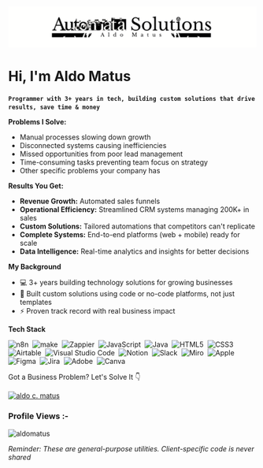 ![ProfileBanner](https://github.com/aldomatus-dev/aldomatus-dev/blob/main/images/Banner.png)

# Hi, I'm Aldo Matus

**`Programmer with 3+ years in tech, building custom solutions that drive results, save time & money`** 

**Problems I Solve:**
- Manual processes slowing down growth
- Disconnected systems causing inefficiencies  
- Missed opportunities from poor lead management
- Time-consuming tasks preventing team focus on strategy
- Other specific problems your company has

**Results You Get:**
- **Revenue Growth:** Automated sales funnels
- **Operational Efficiency:** Streamlined CRM systems managing 200K+ in sales
- **Custom Solutions:** Tailored automations that competitors can't replicate 
- **Complete Systems:** End-to-end platforms (web + mobile) ready for scale
- **Data Intelligence:** Real-time analytics and insights for better decisions

**My Background**
- 💻 3+ years building technology solutions for growing businesses
- 🔧 Built custom solutions using code or no-code platforms, not just templates
- ⚡ Proven track record with real business impact

**Tech Stack**

![n8n](https://img.shields.io/badge/n8n-magenta?style=for-the-badge&logo=n8n&logoColor=white)&nbsp;
![make](https://img.shields.io/badge/make-%230A0FFF?style=for-the-badge&logo=make&logoColor=white)&nbsp;
![Zappier](https://img.shields.io/badge/Zapier-%23FF0000?style=for-the-badge&logo=zapier&logoColor=white)&nbsp;
![JavaScript](https://img.shields.io/badge/javascript-%23323330.svg?style=for-the-badge&logo=javascript&logoColor=%23F7DF1E)&nbsp;
![Java](https://img.shields.io/badge/java-%23ED8B00.svg?style=for-the-badge&logo=java&logoColor=white)&nbsp;
![HTML5](https://img.shields.io/badge/html5-%23E34F26.svg?style=for-the-badge&logo=html5&logoColor=white)&nbsp;
![CSS3](https://img.shields.io/badge/css3-%231572B6.svg?style=for-the-badge&logo=css3&logoColor=white)&nbsp;
![Airtable](https://img.shields.io/badge/airtable-black?style=for-the-badge&logo=airtable&logoColor=white)&nbsp;
![Visual Studio Code](https://img.shields.io/badge/Visual%20Studio%20Code-0078d7.svg?style=for-the-badge&logo=visual-studio-code&logoColor=white)&nbsp;
![Notion](https://img.shields.io/badge/Notion-%23000000.svg?style=for-the-badge&logo=notion&logoColor=white)&nbsp;
![Slack](https://img.shields.io/badge/Slack-4A154B?style=for-the-badge&logo=slack&logoColor=white)&nbsp;
![Miro](https://img.shields.io/badge/Miro-yellow?style=for-the-badge&logo=miro&logoColor=white)&nbsp;
![Apple](https://img.shields.io/badge/apple-black?style=for-the-badge&logo=apple&logoColor=white)&nbsp;
![Figma](https://img.shields.io/badge/figma-%23F24E1E.svg?style=for-the-badge&logo=figma&logoColor=white)&nbsp;
![Jira](https://img.shields.io/badge/jira-blue.svg?style=for-the-badge&logo=jira&logoColor=white)&nbsp;
![Adobe](https://img.shields.io/badge/adobe-%23FF0000.svg?style=for-the-badge&logo=adobe&logoColor=white)&nbsp;
![Canva](https://img.shields.io/badge/Canva-%2300C4CC.svg?style=for-the-badge&logo=Canva&logoColor=white)&nbsp;


Got a Business Problem? Let's Solve It 👇

<p align="left">
<a href="https://www.linkedin.com/in/aldo-matus/" target="blank"><img align="center" src="https://raw.githubusercontent.com/rahuldkjain/github-profile-readme-generator/master/src/images/icons/Social/linked-in-alt.svg" alt="aldo c. matus" height="30" width="40" /></a>
</p>

<p align="right"> <h3>Profile Views :-</h3> <img src="https://komarev.com/ghpvc/?username=aldomatus-dev&label=Profile%20views&color=0e75b6&style=flat"
    alt="aldomatus" /> 
  </p>
  
_Reminder: These are general-purpose utilities. Client-specific code is never shared_
